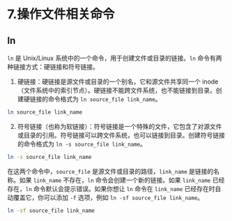 # 7.操作文件相关命令

## ln

`ln` 是 Unix/Linux 系统中的一个命令，用于创建文件或目录的链接。`ln` 命令有两种链接方式：硬链接和符号链接。

1. 硬链接：硬链接是源文件或目录的一个别名，它和源文件共享同一个 inode（文件系统中的索引节点）。硬链接不能跨文件系统，也不能链接到目录。创建硬链接的命令格式为 `ln source_file link_name`。

```bash
ln source_file link_name
```

2. 符号链接（也称为软链接）：符号链接是一个特殊的文件，它包含了对源文件或目录的引用。符号链接可以跨文件系统，也可以链接到目录。创建符号链接的命令格式为 `ln -s source_file link_name`。

```bash
ln -s source_file link_name
```

在这两个命令中，`source_file` 是源文件或目录的路径，`link_name` 是链接的名称。如果 `link_name` 不存在，`ln` 命令会创建一个新的链接。如果 `link_name` 已经存在，`ln` 命令默认会提示错误。如果你想让 `ln` 命令在 `link_name` 已经存在时自动覆盖它，你可以添加 `-f` 选项，例如 `ln -sf source_file link_name`。

```bash
ln -sf source_file link_name
```
